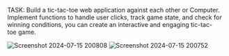 TASK:
Build a tic-tac-toe web application against each other or Computer.
Implement functions to handle user clicks, track game state, and check for winning conditions, you can create an interactive and engaging tic-tac-toe game.

![Screenshot 2024-07-15 200808](https://github.com/user-attachments/assets/089196e7-ebeb-4a17-9aeb-448a6fd1eac9)
![Screenshot 2024-07-15 200752](https://github.com/user-attachments/assets/88b34175-040a-4be5-a3d8-eaaa3c2349ba)
